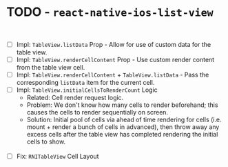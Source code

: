 # TODO - `react-native-ios-list-view`

<br>

- [ ] Impl: `TableView.listData` Prop - Allow for use of custom data for the table view.
- [ ] Impl: `TableView.renderCellContent` Prop - Use custom render content from the table view cell.
- [ ] Impl: `TableView.renderCellContent` + `TableView.listData` - Pass the corresponding `listData` item for the current cell.
- [ ] Impl: `TableView.initialCellsToRenderCount` Logic
  * Related: Cell render request logic.
  * Problem: We don't know how many cells to render beforehand; this causes the cells to render sequentially on screen.
  * Solution: Initial pool of cells via ahead of time rendering for cells (i.e. mount + render a bunch of cells in advanced), then throw away any excess cells after the table view has completed rendering the initial cells to show.<br><br>
- [ ] Fix: `RNITableView` Cell Layout